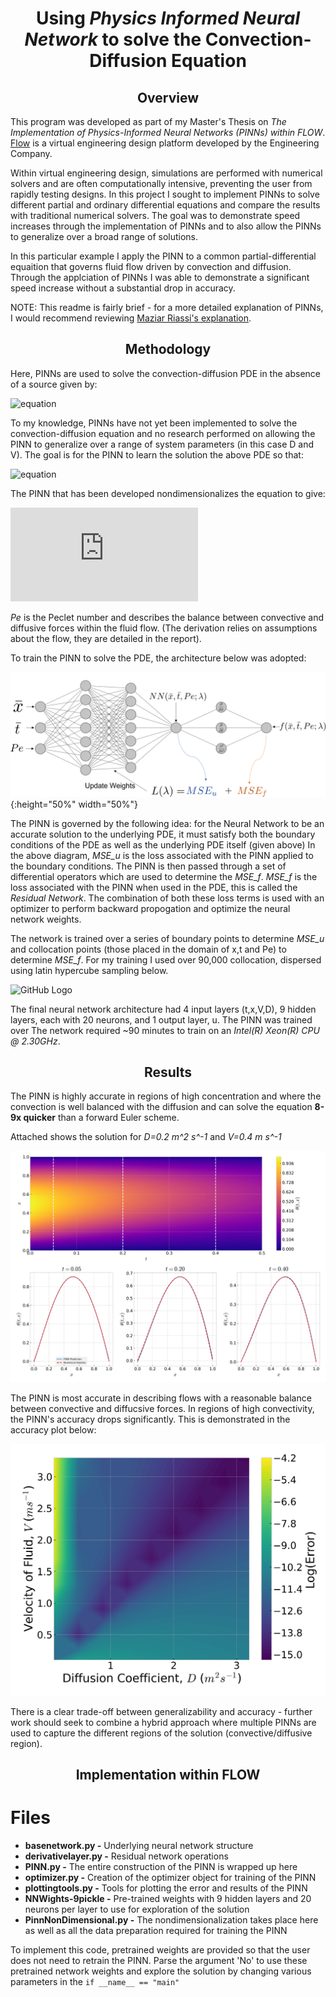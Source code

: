 # <center> Using _Physics Informed Neural Network_ to solve the Convection-Diffusion Equation </center>

## <center> **Overview** </center>
This program was developed as part of my Master's Thesis on *The Implementation of Physics-Informed Neural Networks (PINNs) within FLOW*. [Flow](https://www.theengineeringcompany.com/) is a virtual engineering design platform developed by the Engineering Company. 

Within virtual engineering design, simulations are performed with numerical solvers and are often computationally intensive, preventing the user from rapidly testing designs. In this project I sought to implement PINNs to solve different partial and ordinary differential equations and compare the results with traditional numerical solvers. The goal was to demonstrate speed increases through the implementation of PINNs and to also allow the PINNs to generalize over a broad range of solutions.

In this particular example I apply the PINN to a common partial-differential equaition that governs fluid flow driven by convection and diffusion. Through the applciation of PINNs I was able to demonstrate a significant speed increase without a substantial drop in accuracy.

NOTE: This readme is fairly brief - for a more detailed explanation of PINNs, I would recommend reviewing [Maziar Riassi's explanation](https://maziarraissi.github.io/PINNs/). 

## <center> **Methodology** </center>

Here, PINNs are used to solve the convection-diffusion PDE in the absence of a source given by:

![equation](https://latex.codecogs.com/gif.latex?\theta_%7Bt%7D%20%3D%20V\theta_%7Bx%7D&plus;D\theta_%7Bxx%7D)

To my knowledge, PINNs have not yet been implemented to solve the convection-diffusion equation and no research performed on allowing the PINN to generalize over a range of system parameters (in this case D and V). The goal is for the PINN to learn the solution the above PDE so that:

![equation](https://latex.codecogs.com/gif.latex?NN%28t%2Cx%2CV%2CD%29%20%5Capprox%20\theta%28t%2Cx%2CV%2CD%29)

The PINN that has been developed nondimensionalizes the equation to give:

![equation](
https://latex.codecogs.com/gif.latex?%5Cbar%7B%5Ctheta%7D_%7B%5Cbar%7Bt%7D%7D%20&plus;%20%5Cbar%7B%5Ctheta%7D_%7B%5Cbar%7Bx%7D%7D%20%3D%20%5Cfrac%7B1%7D%7BPe%7D%5Cbar%7B%5Ctheta%7D_%7B%5Cbar%7Bx%7D%5Cbar%7Bx%7D%7D)

_Pe_ is the Peclet number and describes the balance between convective and diffusive forces within the fluid flow. (The derivation relies on assumptions about the flow, they are detailed in the report).

To train the PINN to solve the PDE, the architecture below was adopted:

![GitHub Logo](/plots/ConvDiffusionNDPINN.png){:height="50%" width="50%"}

The PINN is governed by the following idea: for the Neural Network to be an accurate solution to the underlying PDE, it must satisfy both the boundary conditions of the PDE as well as the underlying PDE itself (given above)
In the above diagram, _MSE_u_ is the loss associated with the PINN applied to the boundary conditions. The PINN is then passed through a set of differential operators which are used to determine the _MSE_f_. _MSE_f_ is the loss associated with the PINN when used in the PDE, this is called the _Residual Network_. The combination of both these loss terms is used with an optimizer to perform backward propogation and optimize the neural network weights.

The network is trained over a series of boundary points to determine _MSE_u_ and collocation points (those placed in the domain of x,t and Pe) to determine _MSE_f_.
For my training I used over 90,000 collocation, dispersed using latin hypercube sampling below.

![GitHub Logo](/plots/DataDistribution.png)

The final neural network architecture had 4 input layers (t,x,V,D), 9 hidden layers, each with 20 neurons, and 1 output layer, u. The PINN was trained over
The network required ~90 minutes to train on an *Intel(R) Xeon(R) CPU @ 2.30GHz*.

## <center> **Results** </center>
The PINN is highly accurate in regions of high concentration and where the convection is well balanced with the diffusion and can solve the equation **8-9x quicker** than a forward Euler scheme. 

Attached shows the solution for *D=0.2 m^2 s^-1* and *V=0.4 m s^-1*

![GitHub Logo](/plots/result.png)

The PINN is most accurate in describing flows with a reasonable balance between convective and diffucsive forces. In regions of high convectivity, the PINN's accuracy drops significantly. This is demonstrated in the accuracy plot below:

![GitHub Logo](/plots/Error2.png)

There is a clear trade-off between generalizability and accuracy - further work should seek to combine a hybrid approach where multiple PINNs are used to capture the different regions of the solution (convective/diffusive region).

## <center> Implementation within FLOW </center>



# Files

* **basenetwork.py -** Underlying neural network structure 
* **derivativelayer.py -** Residual network operations
* **PINN.py -** The entire construction of the PINN is wrapped up here
* **optimizer.py -** Creation of the optimizer object for training of the PINN
* **plottingtools.py -** Tools for plotting the error and results of the PINN
* **NNWights-9pickle -** Pre-trained weights with 9 hidden layers and 20 neurons per layer to use for exploration of the solution
* **PinnNonDimensional.py -** The nondimensionalization takes place here as well as all the data preparation required for training the PINN

To implement this code, pretrained weights are provided so that the user does not need to retrain the PINN. Parse the argument 'No' to use these pretrained network weights and explore the solution by changing various parameters in the `if __name__ == "main"`


